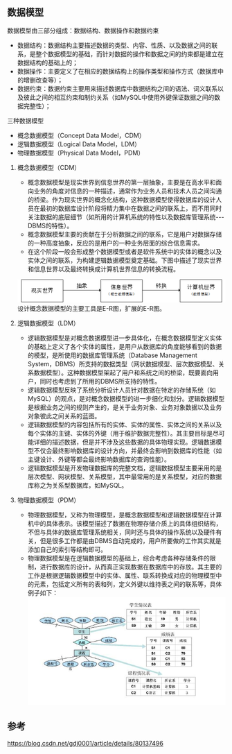 ## 数据模型
数据模型由三部分组成：数据结构、数据操作和数据约束
- 数据结构：数据结构主要描述数据的类型、内容、性质、以及数据之间的联系，是整个数据模型的基础，而针对数据的操作和数据之间的约束都是建立在数据结构的基础上的；
- 数据操作：主要定义了在相应的数据结构上的操作类型和操作方式（数据库中的增删改查等）；
- 数据约束：数据约束主要用来描述数据库中数据结构之间的语法、词义联系以及彼此之间的相互约束和制约关系（如MySQL中使用外键保证数据之间的数据完整性）；

三种数据模型
- 概念数据模型（Concept Data Model，CDM）
- 逻辑数据模型（Logical Data Model，LDM）
- 物理数据模型（Physical Data Model，PDM）

1. 概念数据模型（CDM）
    - 概念数据模型是现实世界到信息世界的第一层抽象，主要是在高水平和面向业务的角度对信息的一种描述，通常作为业务人员和技术人员之间沟通的桥梁。作为现实世界的概念化结构，这种数据模型使得数据库的设计人员在最初的数据库设计阶段将精力集中在数据之间的联系上，而不用同时关注数据的底层细节（如所用的计算机系统的特性以及数据库管理系统---DBMS的特性）。
    - 概念数据模型主要的贡献在于分析数据之间的联系，它是用户对数据存储的一种高度抽象，反应的是用户的一种业务层面的综合信息需求。
    - 在这个阶段一般会形成整个数据模型或者是软件系统中的实体的概念以及实体之间的联系，为构建逻辑数据模型奠定基础。下图中描述了现实世界和信息世界以及最终转换成计算机世界信息的转换流程。
    
    ![](images/cdm.png)  
    设计概念数据模型的主要工具是E-R图，扩展的E-R图。

1. 逻辑数据模型（LDM）
    - 逻辑数据模型是对概念数据模型进一步具体化，在概念数据模型定义实体的基础上定义了各个实体的属性，是用户从数据库的角度能够看到的数据的模型，是所使用的数据库管理系统（Database Management System，DBMS）所支持的数据类型（网状数据模型、层次数据模型、关系数据模型）。这种数据模型架起了用户和系统之间的桥梁，既要面向用户，同时也考虑到了所用的DBMS所支持的特性。
    - 逻辑数据模型反映了系统分析设计人员针对数据在特定的存储系统（如MySQL）的观点，是对概念数据模型的进一步细化和划分。逻辑数据模型是根据业务之间的规则产生的，是关于业务对象、业务对象数据以及业务对象彼此之间关系的蓝图。
    - 逻辑数据模型的内容包括所有的实体、实体的属性、实体之间的关系以及每个实体的主键、实体的外键（用于维护数据完整性）。其主要目标是尽可能详细的描述数据，但是并不涉及这些数据的具体物理实现。逻辑数据模型不仅会最终影响数据库的设计方向，并最终会影响到数据库的性能（如主键设计、外键等都会最终影响数据库的查询性能）。
    - 逻辑数据模型是开发物理数据库的完整文档，逻辑数据模型主要采用的是层次模型、网状模型、关系模型，其中最常用的是关系模型，对应的数据库称之为关系型数据库，如MySQL。

1. 物理数据模型（PDM）
    - 物理数据模型，又称为物理模型，是概念数据模型和逻辑数据模型在计算机中的具体表示。该模型描述了数据在物理存储介质上的具体组织结构，不但与具体的数据库管理系统相关，同时还与具体的操作系统以及硬件有关，但是很多工作都是由DBMS自动完成的，用户所要做的工作其实就是添加自己的索引等结构即可。
    - 物理数据模型是在逻辑数据模型的基础上，综合考虑各种存储条件的限制，进行数据库的设计，从而真正实现数据在数据库中的存放。其主要的工作是根据逻辑数据模型中的实体、属性、联系转换成对应的物理模型中的元素，包括定义所有的表和列，定义外键以维持表之间的联系等，具体例子如下：
    ![](images/pdm.png)



## 参考
https://blog.csdn.net/gdj0001/article/details/80137496
